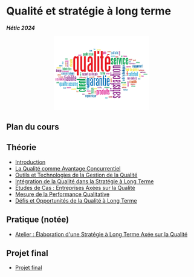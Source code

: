 # Qualité et stratégie à long terme

***Hétic 2024***

<div align="center">
  <img src="./assets/quality_cloud.jpg" alt="Quality Cloud" width ="50%"/>
  <p></p>
</div>

## Plan du cours

## Théorie

- [Introduction](./00_introduction.md)
- [La Qualité comme Avantage Concurrentiel](./01_quality_as_advantage.md)
- [Outils et Technologies de la Gestion de la Qualité](./02_quality_management.md)
- [Intégration de la Qualité dans la Stratégie à Long Terme](./03_quality_integration.md)
- [Études de Cas : Entreprises Axées sur la Qualité](./04_cases_study.md)
- [Mesure de la Performance Qualitative](./05_quality_mesurement.md)
- [Défis et Opportunités de la Qualité à Long Terme](./06_quality_long_tyme_challenges.md)

## Pratique (notée)

- [Atelier : Élaboration d'une Stratégie à Long Terme Axée sur la Qualité](./07_atelier.md)

## Projet final

- [Projet final](./08_projet_final.md)